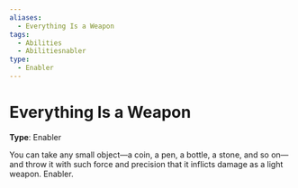 ```yaml
---
aliases:
  - Everything Is a Weapon
tags:
  - Abilities
  - Abilitiesnabler
type:
  - Enabler
---
```


# Everything Is a Weapon

**Type**: Enabler

You can take any small object—a coin, a pen, a bottle, a stone, and so on—and throw it with such force and precision that it inflicts damage as a light weapon. Enabler.
